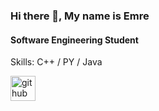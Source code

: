 ### Hi there 👋, My name is Emre
#### Software Engineering Student

Skills: C++ / PY / Java




[<img src='https://cdn.jsdelivr.net/npm/simple-icons@3.0.1/icons/github.svg' alt='github' height='40'>](https://github.com/TkEmre)  

